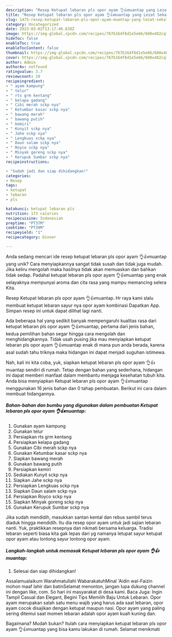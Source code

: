 ```yaml
---
description: "Resep Ketupat lebaran pls opor ayam 👌👍muantap yang Lezat Sekali"
title: "Resep Ketupat lebaran pls opor ayam 👌👍muantap yang Lezat Sekali"
slug: 1475-resep-ketupat-lebaran-pls-opor-ayam-muantap-yang-lezat-sekali
category: Uncategorized
date: 2023-03-02T13:17:46.638Z
image: https://img-global.cpcdn.com/recipes/767b164f6d1e5e66/680x482cq70/ketupat-lebaran-pls-opor-ayam-muantap-foto-resep-utama.jpg
hideToc: false
enableToc: true
enableTocContent: false
thumbnail: https://img-global.cpcdn.com/recipes/767b164f6d1e5e66/680x482cq70/ketupat-lebaran-pls-opor-ayam-muantap-foto-resep-utama.jpg
cover: https://img-global.cpcdn.com/recipes/767b164f6d1e5e66/680x482cq70/ketupat-lebaran-pls-opor-ayam-muantap-foto-resep-utama.jpg
author: Admin
authorAv: notfound
ratingvalue: 3.7
reviewcount: 19
recipeingredient:
- " ayam kampung"
- " telur"
- " rts grm kentang"
- " kelapa gadang"
- " Cibi merah sckp nya"
- " Ketumbar kasar sckp nya"
- " bawang merah"
- " bawang putih"
- " kemiri"
- " Kunyit sckp nya"
- " Jahe sckp nya"
- " Lengkuas sckp nya"
- " Daun salam sckp nya"
- " Royco sckp nya"
- " Minyak goreng sckp nya"
- " Kerupuk Sumbar sckp nya"
recipeinstructions:

- "Sudah jadi dan siap dihidangkan!"
categories:
- Resep
tags:
- ketupat
- lebaran
- pls

katakunci: ketupat lebaran pls 
nutrition: 173 calories
recipecuisine: Indonesian
preptime: "PT37M"
cooktime: "PT39M"
recipeyield: "1"
recipecategory: Dinner

---
```





Anda sedang mencari ide resep ketupat lebaran pls opor ayam 👌👍muantap yang unik? Cara menyiapkannya sangat tidak susah dan tidak juga mudah. Jika keliru mengolah maka hasilnya tidak akan memuaskan dan bahkan tidak sedap. Padahal ketupat lebaran pls opor ayam 👌👍muantap yang enak selayaknya mempunyai aroma dan cita rasa yang mampu memancing selera Kita.





Resep Ketupat lebaran pls opor ayam 👌👍muantap. Hr raya kami slalu membuat ketupat lebaran sayur nya opor ayam kombinasi Dapatkan App. Simpan resep ini untuk dapat dilihat lagi nanti.

Ada beberapa hal yang sedikit banyak mempengaruhi kualitas rasa dari ketupat lebaran pls opor ayam 👌👍muantap, pertama dari jenis bahan, kedua pemilihan bahan segar hingga cara mengolah dan menghidangkannya. Tidak usah pusing jika mau menyiapkan ketupat lebaran pls opor ayam 👌👍muantap enak di mana pun anda berada, karena asal sudah tahu triknya maka hidangan ini dapat menjadi suguhan istimewa.






Nah, kali ini kita coba, yuk, siapkan ketupat lebaran pls opor ayam 👌👍muantap sendiri di rumah. Tetap dengan bahan yang sederhana, hidangan ini dapat memberi manfaat dalam membantu menjaga kesehatan tubuh kita. Anda bisa menyiapkan Ketupat lebaran pls opor ayam 👌👍muantap menggunakan 16 jenis bahan dan 0 tahap pembuatan. Berikut ini cara dalam membuat hidangannya.

<!--inarticleads1-->

##### Bahan-bahan dan bumbu yang digunakan dalam pembuatan Ketupat lebaran pls opor ayam 👌👍muantap:

1. Gunakan  ayam kampung
1. Gunakan  telur
1. Persiapkan  rts grm kentang
1. Persiapkan  kelapa gadang
1. Gunakan  Cibi merah sckp nya
1. Gunakan  Ketumbar kasar sckp nya
1. Siapkan  bawang merah
1. Gunakan  bawang putih
1. Persiapkan  kemiri
1. Sediakan  Kunyit sckp nya
1. Siapkan  Jahe sckp nya
1. Persiapkan  Lengkuas sckp nya
1. Siapkan  Daun salam sckp nya
1. Persiapkan  Royco sckp nya
1. Siapkan  Minyak goreng sckp nya
1. Gunakan  Kerupuk Sumbar sckp nya


Jika sudah mendidih, masukkan santan kental dan rebus sambil terus diaduk hingga mendidih. Itu dia resep opor ayam untuk jadi sajian lebaran nanti. Yuk, praktikkan resepnya dan nikmati bersama keluarga. Tradisi lebaran seperti biasa kita gak lepas dari yg namanya letupat sayur ketupat opor ayam atau lontong sayur lontong opor ayam. 

<!--inarticleads2-->

##### Langkah-langkah untuk memasak Ketupat lebaran pls opor ayam 👌👍muantap:


1. Selesai dan siap dihidangkan!

Assalamualaikum Warahmatullahi WabarakatuhMinal &#39;Aidin wal-Faizin mohon maaf lahir dan batinSelamat menonton, jangan lupa dukung channel ini dengan like, com. So hari ini masyarakat di desa kami. Baca Juga: Ingin Tampil Casual dan Elegant, Begini Tips Memilih Baju Untuk Lebaran. Opor ayam merupakan salah satu menu wajib yang harus ada saat lebaran, opor ayam cocok disajikan dengan ketupat maupun nasi. Opor ayam yang paling sering ditemui saat momen lebaran adalah opor ayam kuah kuning dan. 

Bagaimana? Mudah bukan? Itulah cara menyiapkan ketupat lebaran pls opor ayam 👌👍muantap yang bisa kamu lakukan di rumah. Selamat menikmati
